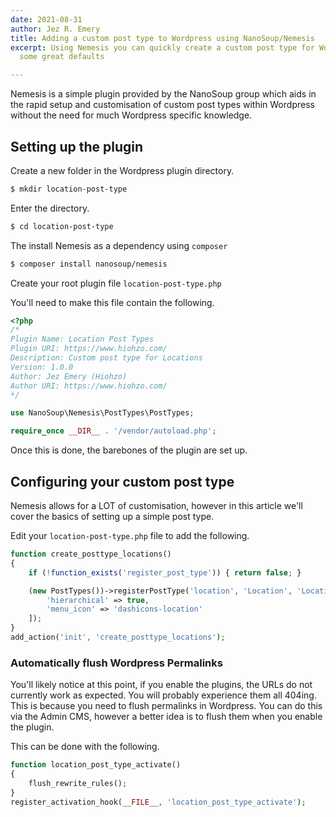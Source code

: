 ```yaml
---
date: 2021-08-31
author: Jez R. Emery
title: Adding a custom post type to Wordpress using NanoSoup/Nemesis
excerpt: Using Nemesis you can quickly create a custom post type for Wordpress with
  some great defaults

---
```

Nemesis is a simple plugin provided by the NanoSoup group which aids in the rapid setup and customisation of custom post types within Wordpress without the need for much Wordpress specific knowledge.

## Setting up the plugin

Create a new folder in the Wordpress plugin directory.

```bash 
$ mkdir location-post-type
```

Enter the directory.

```bash
$ cd location-post-type
```
The install Nemesis as a dependency using `composer`

```bash
$ composer install nanosoup/nemesis
```
Create your root plugin file `location-post-type.php`

You'll need to make this file contain the following. 
```php
<?php
/*
Plugin Name: Location Post Types
Plugin URI: https://www.hiohzo.com/
Description: Custom post type for Locations
Version: 1.0.0
Author: Jez Emery (Hiohzo)
Author URI: https://www.hiohzo.com/
*/

use NanoSoup\Nemesis\PostTypes\PostTypes;

require_once __DIR__ . '/vendor/autoload.php';
```
Once this is done, the barebones of the plugin are set up.

## Configuring your custom post type

Nemesis allows for a LOT of customisation, however in this article we'll cover the basics of setting up a simple post type.

Edit your `location-post-type.php` file to add the following.
```php
function create_posttype_locations()
{
    if (!function_exists('register_post_type')) { return false; }

    (new PostTypes())->registerPostType('location', 'Location', 'Locations', 'location', [
        'hierarchical' => true,
        'menu_icon' => 'dashicons-location'
    ]);
}
add_action('init', 'create_posttype_locations');
```
### Automatically flush Wordpress Permalinks

You'll likely notice at this point, if you enable the plugins, the URLs do not currently work as expected. You will probably experience them all 404ing. This is because you need to flush permalinks in Wordpress. You can do this via the Admin CMS, however a better idea is to flush them when you enable the plugin. 

This can be done with the following.
```php
function location_post_type_activate()
{
    flush_rewrite_rules();
}
register_activation_hook(__FILE__, 'location_post_type_activate');
```